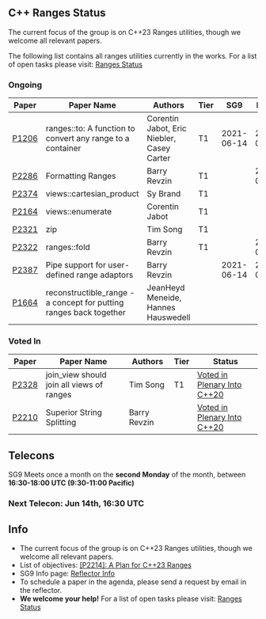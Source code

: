 

## C++ Ranges Status

The current focus of the group is on C++23 Ranges utilities, though we welcome all relevant papers.

The following list contains all ranges utilities currently in the works. 
For a list of open tasks please visit: <a href="https://docs.google.com/spreadsheets/d/15QsTFlFN8019ZCkjaKKxHCIKSosI3El4ETgarD0Y7_E/edit?usp=sharing">Ranges Status</a>

### Ongoing

| Paper | Paper Name | Authors | Tier | SG9 | LEWG | Status |
| -     |-           | -       |-     |-    | -    | -      |
| <a href="http://wg21.link/P1206">P1206</a>| ranges::to: A function to convert any range to a container | Corentin Jabot, Eric Niebler, Casey Carter| T1 | 2021-06-14| 2021-07-20 |<a href="http://wg21.link/P1206/github">github</a> |
| <a href="http://wg21.link/P2286">P2286</a>| Formatting Ranges | Barry Revzin | T1 | |2021-07-20 |<a href="http://wg21.link/P2286/github">github</a> |
| <a href="http://wg21.link/P2374">P2374</a>| views::cartesian_product | Sy Brand | T1 | | |<a href="http://wg21.link/P2374/github">github</a> |
| <a href="http://wg21.link/P2164">P2164</a>| views::enumerate | Corentin Jabot | T1 | | |<a href="http://wg21.link/P2164/github">github</a> |
| <a href="http://wg21.link/P2321">P2321</a>| zip | Tim Song | T1 | | |<a href="http://wg21.link/P2321/github">github</a> |
| <a href="http://wg21.link/P2322">P2322</a>| ranges::fold | Barry Revzin | T1 | |2021-07-20 |<a href="http://wg21.link/P2322/github">github</a> |
| <a href="http://wg21.link/P2387">P2387</a>| Pipe support for user-defined range adaptors | Barry Revzin | |2021-06-14 |2021-07-20 |<a href="http://wg21.link/P2387/github">github</a> |
| <a href="http://wg21.link/P1664">P1664</a>| reconstructible_range - a concept for putting ranges back together | JeanHeyd Meneide, Hannes Hauswedell |  | | |<a href="http://wg21.link/P1664/github">github</a> |


### Voted In

| Paper | Paper Name | Authors | Tier |  Status |
| -     |-           | -       |-     |-        |
| <a href="http://wg21.link/P2328">P2328</a>| join_view should join all views of ranges | Tim Song | T1 | <a href="https://wiki.edg.com/bin/view/Wg21virtual2021-06/StrawPolls">Voted in Plenary Into C++20</a> |
| <a href="http://wg21.link/P2210">P2210</a>| Superior String Splitting | Barry Revzin |  |<a href="https://wiki.edg.com/bin/view/Wg21virtual2021-06/StrawPolls">Voted in Plenary Into C++20</a> |


## Telecons

SG9 Meets once a month on the **second Monday** of the month, between **16:30-18:00 UTC (9:30-11:00 Pacific)**

### Next Telecon: Jun 14th, 16:30 UTC

## Info

* The current focus of the group is on C++23 Ranges utilities, though we welcome all relevant papers.
* List of objectives:  <a href="http://wg21.link/P2214">[P2214]: A Plan for C++23 Ranges</a>
* SG9 Info page:  <a href="https://lists.isocpp.org/mailman/listinfo.cgi/sg9">Reflector Info</a>
* To schedule a paper in the agenda, please send a request by email in the reflector.
* **We welcome your help!** For a list of open tasks please visit: <a href="https://docs.google.com/spreadsheets/d/15QsTFlFN8019ZCkjaKKxHCIKSosI3El4ETgarD0Y7_E/edit?usp=sharing">Ranges Status</a>

